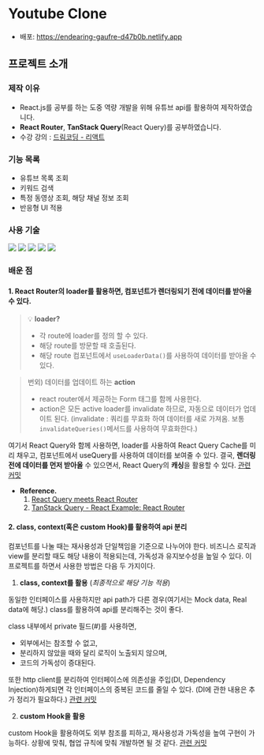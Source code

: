 # Youtube Clone
- 배포: https://endearing-gaufre-d47b0b.netlify.app
## 프로젝트 소개
### 제작 이유
- React.js를 공부를 하는 도중 역량 개발을 위해 유튜브 api를 활용하여 제작하였습니다.
- **React Router**, **TanStack Query**(React Query)를 공부하였습니다.
- 수강 강의 : [드림코딩 - 리액트](https://academy.dream-coding.com/courses/react)

### 기능 목록
- 유튜브 목록 조회
- 키워드 검색
- 특정 동영상 조회, 해당 채널 정보 조회
- 반응형 UI 적용

### 사용 기술
<p>
  <img src="https://img.shields.io/badge/react-61DAFB?style=flat&logo=react&logoColor=white"/>
  <img src="https://img.shields.io/badge/javascript-F7DF1E?style=flat&logo=javascript&logoColor=white"/>
  <img src="https://img.shields.io/badge/tailwindCss-06B6D4?style=flat&logo=tailwindcss&logoColor=white"/>
  <img src="https://img.shields.io/badge/React_Router-CA4245?style=flat&logo=reactrouter&logoColor=white"/>
  <img src="https://img.shields.io/badge/React_Query-FF4154?style=flat&logo=reactquery&logoColor=white"/>
</p>

### 배운 점
#### 1. React Router의 loader를 활용하면, 컴포넌트가 렌더링되기 전에 데이터를 받아올 수 있다.

> 💡 **loader?** 
>- 각 route에 loader를 정의 할 수 있다.
>- 해당 route를 방문할 때 호출된다.
>- 해당 route 컴포넌트에서 `useLoaderData()`를 사용하여 데이터를 받아올 수 있다.

>번외) 데이터를 업데이트 하는 **action**
>- react router에서 제공하는 Form 태그를 함께 사용한다.
>- action은 모든 active loader를 invalidate 하므로, 자동으로 데이터가 업데이트 된다.
>(invalidate : 쿼리를 무효화 하여 데이터를 새로 가져옴. 보통 `invalidateQueries()`메서드를 사용하여 무효화한다.)

여기서 React Query와 함께 사용하면, loader를 사용하여 React Query Cache를 미리 채우고, 컴포넌트에서 useQuery를 사용하여 데이터를 보여줄 수 있다.
결국, **렌더링 전에 데이터를 먼저 받아올** 수 있으면서, React Query의 **캐싱**을 활용할 수 있다. 
[관련 커밋](https://github.com/ssj5037/react-youtube/commit/6c04f301aeec327c707cf04b086d83c8ab25612b)
-  **Reference.** 
    1. [React Query meets React Router](https://tkdodo.eu/blog/react-query-meets-react-router)
    2. [TanStack Query - React Example: React Router](https://tanstack.com/query/latest/docs/framework/react/examples/react-router)
#### 2. class, context(혹은 custom Hook)를 활용하여 api 분리

컴포넌트를 나눌 때는 재사용성과 단일책임을 기준으로 나누어야 한다. 비즈니스 로직과 view를 분리할 때도 해당 내용이 적용되는데, 가독성과 유지보수성을 높일 수 있다. 이 프로젝트를 하면서 사용한 방법은 다음 두 가지이다. 
1. **class, context를 활용** (_최종적으로 해당 기능 적용_)

동일한 인터페이스를 사용하지만 api path가 다른 경우(여기서는 Mock data, Real data에 해당.) class를 활용하여 api를 분리해주는 것이 좋다.

class 내부에서 private 필드(#)를 사용하면,
- 외부에서는 참조할 수 없고, 
- 분리하지 않았을 때와 달리 로직이 노출되지 않으며, 
- 코드의 가독성이 증대된다.

또한 http client를 분리하여 인터페이스에 의존성을 주입(DI, Dependency Injection)하게되면 각 인터페이스의 중복된 코드를 줄일 수 있다. (DI에 관한 내용은 추가 정리가 필요하다.)
[관련 커밋](https://github.com/ssj5037/react-youtube/commit/2d7a5d6b9e658da946a3999c9595622c93f351db)

2. **custom Hook을 활용**

custom Hook을 활용하여도 외부 참조를 피하고, 재사용성과 가독성을 높여 구현이 가능하다.
상황에 맞춰, 협업 규칙에 맞춰 개발하면 될 것 같다.
[관련 커밋](https://github.com/ssj5037/react-youtube/commit/e88da7b5dbfc15d328d3fb4f107d682dfdb22964)
